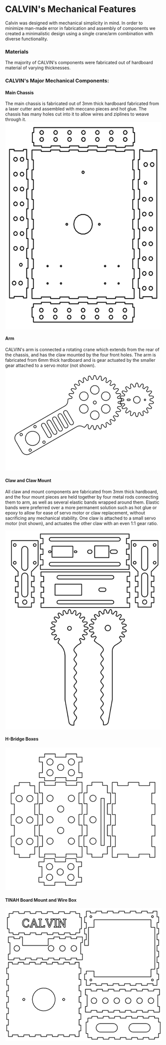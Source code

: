 CALVIN's Mechanical Features
=====
Calvin was designed with mechanical simplicity in mind. In order to minimize man-made error in fabrication and assembly of components we created a minimalistic design using a single crane/arm combination with diverse functionality. 

### Materials
The majority of CALVIN's components were fabricated out of hardboard material of varying thicknesses.

### CALVIN's Major Mechanical Components:
#### **Main Chassis**
The main chassis is fabricated out of 3mm thick hardboard fabricated from a laser cutter and assembled with meccano pieces and hot glue. The chassis has many holes cut into it to allow wires and ziplines to weave through it.
<img src="images/Robot_Drawing_CHASSIS.PNG"  width="537" height="667" align="middle" />

#### **Arm**
CALVIN's arm is connected a rotating crane which extends from the rear of the chassis, and has the claw mounted by the four front holes. The arm is fabricated from 6mm thick hardboard and is gear actuated by the smaller gear attached to a servo motor (not shown).
![Arm](images/ROBOT_Drawing_ARM.PNG)

#### **Claw and Claw Mount**
All claw and mount components are fabricated from 3mm thick hardboard, and the four mount pieces are held together by four metal rods connecting them to arm, as well as several elastic bands wrapped around them. Elastic bands were preferred over a more permanent solution such as hot glue or epoxy to allow for ease of servo motor or claw replacement, without sacrificing any mechanical stability. One claw is attached to a small servo motor (not shown), and actuates the other claw with an even 1:1 gear ratio.

![Claw](images/Robot_Drawing_CLAW.PNG)

#### **H-Bridge Boxes**

![H-Bridge Boxes](images/Robot_Drawing_H-BOX.PNG)

#### **TINAH Board Mount and Wire Box**

![TINAH Mount/Wire Box](images/Robot_Drawing_TINAHBOX.PNG)
